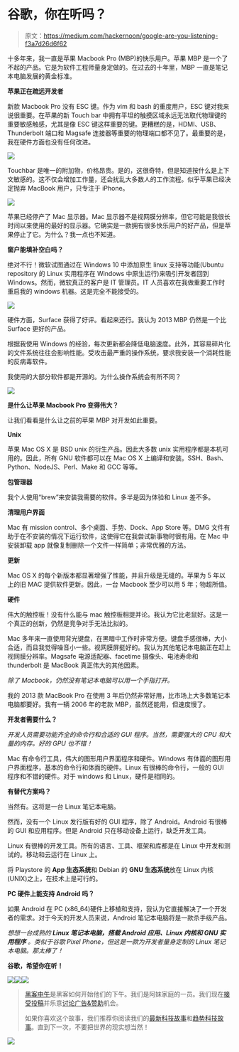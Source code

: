 # 谷歌，你在听吗？

> 原文：<https://medium.com/hackernoon/google-are-you-listening-f3a7d26d6f62>

十多年来，我一直是苹果 Macbook Pro (MBP)的快乐用户。苹果 MBP 是一个了不起的产品。它是为软件工程师量身定做的。在过去的十年里，MBP 一直是笔记本电脑发展的黄金标准。

**苹果正在疏远开发者**

新款 Macbook Pro 没有 ESC 键。作为 vim 和 bash 的重度用户，ESC 键对我来说很重要。在苹果的新 Touch bar 中拥有平坦的触摸区域永远无法取代物理键的重要敏感触感，尤其是像 ESC 键这样重要的键。更糟糕的是，HDMI、USB、Thunderbolt 端口和 Magsafe 连接器等重要的物理端口都不见了。最重要的是，我在硬件方面也没有任何改进。

![](img/adf7cfbc1beff3f92d0e262b3261c9ee.png)

Touchbar 是唯一的附加物，价格昂贵。是的，这很奇特，但是知道按什么是上下文敏感的。这不仅会增加工作量，还会扰乱大多数人的工作流程。似乎苹果已经决定抛弃 MacBook 用户，只专注于 iPhone。

![](img/92659c54f1c8a59f8fe5f9dc30f321fb.png)

苹果已经停产了 Mac 显示器。Mac 显示器不是视网膜分辨率，但它可能是我很长时间以来使用的最好的显示器。它确实是一款拥有很多快乐用户的好产品，但是苹果停止了它。为什么？我一点也不知道。

**窗户能填补空白吗？**

绝对不行！微软试图通过在 Windows 10 中添加原生 linux 支持等功能(Ubuntu repository 的 Linux 实用程序在 Windows 中原生运行)来吸引开发者回到 Windows。然而，微软真正的客户是 IT 管理员。IT 人员喜欢在我做重要工作时重启我的 windows 机器。这是完全不能接受的。

![](img/4c81cab50812158d436b98564a202e99.png)

硬件方面，Surface 获得了好评。看起来还行。我认为 2013 MBP 仍然是一个比 Surface 更好的产品。

根据我使用 Windows 的经验，每次更新都会降低电脑速度。此外，其容易碎片化的文件系统往往会影响性能。受攻击最严重的操作系统，要求我安装一个消耗性能的反病毒软件。

我使用的大部分软件都是开源的。为什么操作系统会有所不同？

![](img/5b0726ff0a7480b676dbd93081dd764a.png)

**是什么让苹果 Macbook Pro 变得伟大？**

让我们看看是什么让之前的苹果 MBP 对开发如此重要。

**Unix**

苹果 Mac OS X 是 BSD unix 的衍生产品。因此大多数 unix 实用程序都是本机可用的。因此，所有 GNU 软件都可以在 Mac OS X 上编译和安装。SSH、Bash、Python、NodeJS、Perl、Make 和 GCC 等等。

**包管理器**

我个人使用“brew”来安装我需要的软件。多半是因为体验和 Linux 差不多。

**清理用户界面**

Mac 有 mission control、多个桌面、手势、Dock、App Store 等。DMG 文件有助于在不安装的情况下运行软件，这使得它在我尝试新事物时很有用。在 Mac 中安装卸载 app 就像复制删除一个文件一样简单；非常优雅的方法。

**更新**

Mac OS X 的每个新版本都显著增强了性能，并且升级是无缝的。苹果为 5 年以上的旧 MAC 提供软件更新。因此，一台 Macbook 至少可以用 5 年；物超所值。

**硬件**

伟大的触控板！没有什么能与 mac 触控板相提并论。我认为它比老鼠好。这是一个真正的创新，仍然是竞争对手无法比拟的。

Mac 多年来一直使用背光键盘，在黑暗中工作时非常方便。键盘手感很棒，大小合适，而且我觉得噪音小一些。视网膜屏挺好的。我认为其他笔记本电脑正在赶上视网膜分辨率。Magsafe 电源适配器、facetime 摄像头、电池寿命和 thunderbolt 是 MacBook 真正伟大的其他因素。

*除了 Macbook，仍然没有笔记本电脑可以用一个手指打开。*

我的 2013 款 MacBook Pro 在使用 3 年后仍然非常好用，比市场上大多数笔记本电脑都要好。我有一辆 2006 年的老款 MBP，虽然还能用，但速度慢了。

**开发者需要什么？**

*开发人员需要功能齐全的命令行和合适的 GUI 程序。当然，需要强大的 CPU 和大量的内存。好的 GPU 也不错！*

Mac 有命令行工具，伟大的图形用户界面程序和硬件。Windows 有体面的图形用户界面程序，基本的命令行和体面的硬件。Linux 有很棒的命令行，一般的 GUI 程序和不错的硬件。对于 windows 和 Linux，硬件是相同的。

**有替代方案吗？**

当然有。这将是一台 Linux 笔记本电脑。

然而，没有一个 Linux 发行版有好的 GUI 程序，除了 Android。Android 有很棒的 GUI 和应用程序。但是 Android 只在移动设备上运行，缺乏开发工具。

Linux 有很棒的开发工具。所有的语言、工具、框架和库都是在 Linux 中开发和测试的。移动和云运行在 Linux 上。

将 Playstore 的 **App 生态系统**和 Debian 的 **GNU 生态系统**放在 Linux 内核 (UNIX)之上，在技术上是可行的。

**PC 硬件上能支持 Android 吗？**

如果 Android 在 PC (x86_64)硬件上移植和支持，我认为它直接解决了一个开发者的需求。对于今天的开发人员来说，Android 笔记本电脑将是一款杀手级产品。

*想想一台成熟的* ***Linux 笔记本电脑，搭载 Android 应用、Linux 内核和 GNU 实用程序*** *。类似于谷歌 Pixel Phone，但这是一款为开发者量身定制的 Linux 笔记本电脑。那太棒了！*

**谷歌，希望你在听！**

[![](img/50ef4044ecd4e250b5d50f368b775d38.png)](http://bit.ly/HackernoonFB)[![](img/979d9a46439d5aebbdcdca574e21dc81.png)](https://goo.gl/k7XYbx)[![](img/2930ba6bd2c12218fdbbf7e02c8746ff.png)](https://goo.gl/4ofytp)

> [黑客中午](http://bit.ly/Hackernoon)是黑客如何开始他们的下午。我们是阿妹家庭的一员。我们现在[接受投稿](http://bit.ly/hackernoonsubmission)并乐意[讨论广告&赞助](mailto:partners@amipublications.com)机会。
> 
> 如果你喜欢这个故事，我们推荐你阅读我们的[最新科技故事](http://bit.ly/hackernoonlatestt)和[趋势科技故事](https://hackernoon.com/trending)。直到下一次，不要把世界的现实想当然！

![](img/be0ca55ba73a573dce11effb2ee80d56.png)